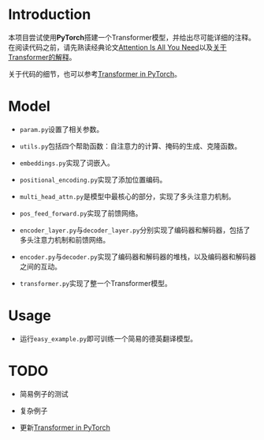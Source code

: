 # Introduction

本项目尝试使用**PyTorch**搭建一个Transformer模型，并给出尽可能详细的注释。在阅读代码之前，请先熟读经典论文[Attention Is All You Need](https://arxiv.org/pdf/1706.03762.pdf)以及[关于Transformer的解释](https://l-ty.com/Compute_Science/Natural_Language_Processing/Transformer)。

关于代码的细节，也可以参考[Transformer in PyTorch](https://l-ty.com/Compute_Science/PyTorch/Transformer_in_PyTorch)。

# Model

* `param.py`设置了相关参数。

* `utils.py`包括四个帮助函数：自注意力的计算、掩码的生成、克隆函数。

* `embeddings.py`实现了词嵌入。

* `positional_encoding.py`实现了添加位置编码。

* `multi_head_attn.py`是模型中最核心的部分，实现了多头注意力机制。

* `pos_feed_forward.py`实现了前馈网络。

* `encoder_layer.py`与`decoder_layer.py`分别实现了编码器和解码器，包括了多头注意力机制和前馈网络。

* `encoder.py`与`decoder.py`实现了编码器和解码器的堆栈，以及编码器和解码器之间的互动。

* `transformer.py`实现了整一个Transformer模型。

# Usage

* 运行`easy_example.py`即可训练一个简易的德英翻译模型。

# TODO

* 简易例子的测试

* 复杂例子

* 更新[Transformer in PyTorch](https://l-ty.com/Compute_Science/PyTorch/Transformer_in_PyTorch)